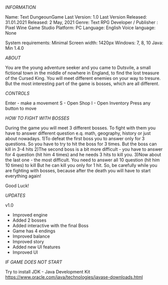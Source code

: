 *INFORMATION*

Name: Text DungeounGame
Last Version: 1.0
Last Version Released: 31.01.2021
Released: 2 May, 2021
Genre: Text RPG
Developer / Publisher : Pixel Wine Game Studio
Platform: PC
Language: English
Voice language: None

System requirements:
Minimal Screen width: 1420px
Windows: 7, 8, 10
Java: Min 1.4.0


*ABOUT*

You are the young adventure seeker and you came to Dutsvile,
a small fictional town in the middle of nowhere in England,
to find the lost treasure of the Cursed King. You will meet different enemies on your way to tresure.
But the most interesting part of the game is bosses, which are all different.


*CONTROLS*

Enter - make a movement
S - Open Shop
I - Open Inventory
Press any button  to move


*HOW TO FIGHT WITH BOSSES*

During the game you will meet 3 different bosses.
To fight with them you have to answer different question e.q. math, geography, history or just about nowadays.
1)To defeat the first boss you to answer only for 3 questions. So you have to try to hit the boss for 3 times.
	But the boss can kill in 3-4 hits
2)The second boss is a bit more difficult - you have to answer for 4 question (hit him 4 times) and he needs 3 hits to kill you.
3)Now about the last one - the most difficult. You need to answer all 10 question (hit him 10 times) to kill
	But he can kill you only for 1 hit.
So, be carefully while you are fighting with bosses, because after the death you will have to start everything again!

Good Luck!


*UPDATES*

v1.0
- Improved engine
- Added 2 bosses
- Added interactive with the final Boss
- Game has 4 endings
- Improved balance
- Improved story
- Added new UI features
- Improved UI


*IF GAME DOES NOT START*

Try to install JDK - Java Development Kit
https://www.oracle.com/java/technologies/javase-downloads.html
